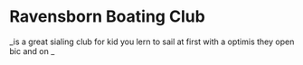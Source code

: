 # Ravensborn Boating Club


_is a great sialing club for kid you lern to sail at first with a optimis they open bic and on _


